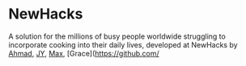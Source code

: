 # NewHacks
A solution for the millions of busy people worldwide struggling to incorporate cooking into their daily lives, developed at NewHacks by [Ahmad](https://github.com/ahmadtc1), [JY](https://github.com/grandpabear), [Max](https://github.com/Maxeraph), [Grace](https://github.com/
